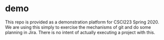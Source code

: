 # demo
This repo is provided as a demonstration platform for CSCI223 Spring 2020. We are using this simply to exercise the mechanisms of git and do some planning in Jira. There is no intent of actually executing a project with this.
